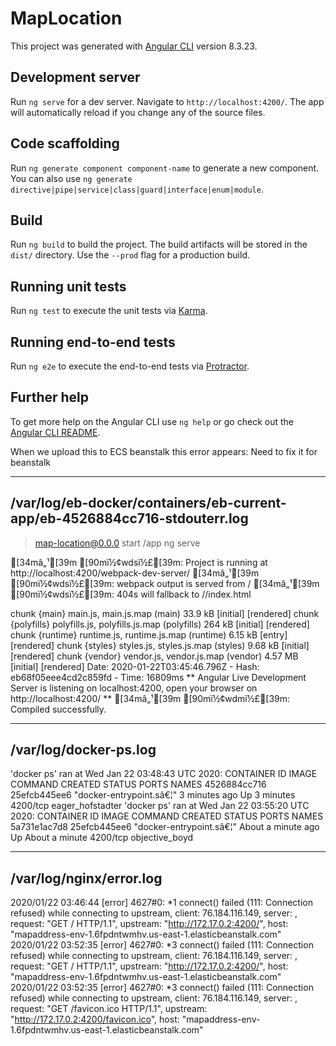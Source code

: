 # MapLocation

This project was generated with [Angular CLI](https://github.com/angular/angular-cli) version 8.3.23.

## Development server

Run `ng serve` for a dev server. Navigate to `http://localhost:4200/`. The app will automatically reload if you change any of the source files.

## Code scaffolding

Run `ng generate component component-name` to generate a new component. You can also use `ng generate directive|pipe|service|class|guard|interface|enum|module`.

## Build

Run `ng build` to build the project. The build artifacts will be stored in the `dist/` directory. Use the `--prod` flag for a production build.

## Running unit tests

Run `ng test` to execute the unit tests via [Karma](https://karma-runner.github.io).

## Running end-to-end tests

Run `ng e2e` to execute the end-to-end tests via [Protractor](http://www.protractortest.org/).

## Further help

To get more help on the Angular CLI use `ng help` or go check out the [Angular CLI README](https://github.com/angular/angular-cli/blob/master/README.md).


When we upload this to ECS beanstalk this error appears:
Need to fix it for beanstalk


-------------------------------------
/var/log/eb-docker/containers/eb-current-app/eb-4526884cc716-stdouterr.log
-------------------------------------
> map-location@0.0.0 start /app
> ng serve

[34mâ„¹[39m [90mï½¢wdsï½£[39m: Project is running at http://localhost:4200/webpack-dev-server/
[34mâ„¹[39m [90mï½¢wdsï½£[39m: webpack output is served from /
[34mâ„¹[39m [90mï½¢wdsï½£[39m: 404s will fallback to //index.html

chunk {main} main.js, main.js.map (main) 33.9 kB [initial] [rendered]
chunk {polyfills} polyfills.js, polyfills.js.map (polyfills) 264 kB [initial] [rendered]
chunk {runtime} runtime.js, runtime.js.map (runtime) 6.15 kB [entry] [rendered]
chunk {styles} styles.js, styles.js.map (styles) 9.68 kB [initial] [rendered]
chunk {vendor} vendor.js, vendor.js.map (vendor) 4.57 MB [initial] [rendered]
Date: 2020-01-22T03:45:46.796Z - Hash: eb68f05eee4cd2c859fd - Time: 16809ms
** Angular Live Development Server is listening on localhost:4200, open your browser on http://localhost:4200/ **
[34mâ„¹[39m [90mï½¢wdmï½£[39m: Compiled successfully.



-------------------------------------
/var/log/docker-ps.log
-------------------------------------
'docker ps' ran at Wed Jan 22 03:48:43 UTC 2020: 
CONTAINER ID        IMAGE               COMMAND                  CREATED             STATUS              PORTS               NAMES
4526884cc716        25efcb445ee6        "docker-entrypoint.sâ€¦"   3 minutes ago       Up 3 minutes        4200/tcp            eager_hofstadter
'docker ps' ran at Wed Jan 22 03:55:20 UTC 2020: 
CONTAINER ID        IMAGE               COMMAND                  CREATED              STATUS              PORTS               NAMES
5a731e1ac7d8        25efcb445ee6        "docker-entrypoint.sâ€¦"   About a minute ago   Up About a minute   4200/tcp            objective_boyd



-------------------------------------
/var/log/nginx/error.log
-------------------------------------
2020/01/22 03:46:44 [error] 4627#0: *1 connect() failed (111: Connection refused) while connecting to upstream, client: 76.184.116.149, server: , request: "GET / HTTP/1.1", upstream: "http://172.17.0.2:4200/", host: "mapaddress-env-1.6fpdntwmhv.us-east-1.elasticbeanstalk.com"
2020/01/22 03:52:35 [error] 4627#0: *3 connect() failed (111: Connection refused) while connecting to upstream, client: 76.184.116.149, server: , request: "GET / HTTP/1.1", upstream: "http://172.17.0.2:4200/", host: "mapaddress-env-1.6fpdntwmhv.us-east-1.elasticbeanstalk.com"
2020/01/22 03:52:35 [error] 4627#0: *3 connect() failed (111: Connection refused) while connecting to upstream, client: 76.184.116.149, server: , request: "GET /favicon.ico HTTP/1.1", upstream: "http://172.17.0.2:4200/favicon.ico", host: "mapaddress-env-1.6fpdntwmhv.us-east-1.elasticbeanstalk.com"

